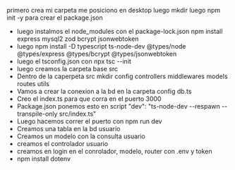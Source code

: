 primero crea mi carpeta me posiciono en desktop
luego mkdir
luego npm init -y para crear el package.json
* luego instalmos el node_modules con el package-lock.json npm install express mysql2 zod bcrypt jsonwebtoken
* luego npm install -D typescript ts-node-dev @types/node @types/express @types/bcrypt @types/jsonwebtoken
* luego el tsconfig.json con npx tsc --init
* luego creamos la carpeta base src 
* Dentro de la caperpeta src mkdir config controllers middlewares models routes utils
* Vamos a crear la conexion a la bd en la carpeta config db.ts
* Creo el index.ts para que corra en el puerto 3000
* Package.json ponemos esto en script   "dev": "ts-node-dev --respawn --transpile-only src/index.ts"
* Luego hacemos correr el puerto con npm run dev
* Creamos una tabla en la bd usuario
* Creamos un modelo con la consulta usuario
* creamos el controlador usuario
* creamos en login en el conrolador, modelo, router con .env y token 
* npm install dotenv